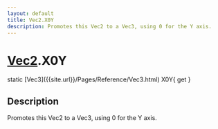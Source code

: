 ```yaml
---
layout: default
title: Vec2.X0Y
description: Promotes this Vec2 to a Vec3, using 0 for the Y axis.
---
```

# [Vec2]({{site.url}}/Pages/Reference/Vec2.html).X0Y

<div class='signature' markdown='1'>
static [Vec3]({{site.url}}/Pages/Reference/Vec3.html) X0Y{ get }
</div>

## Description
Promotes this Vec2 to a Vec3, using 0 for the Y axis.

